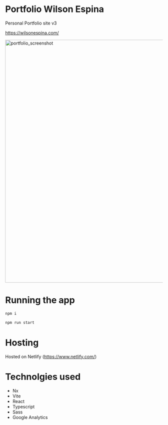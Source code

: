 # Portfolio Wilson Espina

Personal Portfolio site v3

https://wilsonespina.com/

<img width="776" alt="portfolio_screenshot" src="https://user-images.githubusercontent.com/26044376/228377956-76b14385-e935-4b84-8f54-692111df40bd.png">

# Running the app

```bash
npm i 

npm run start
```

# Hosting

Hosted on Netlify (https://www.netlify.com/)

# Technolgies used
* Nx
* Vite
* React
* Typescript
* Sass
* Google Analytics


